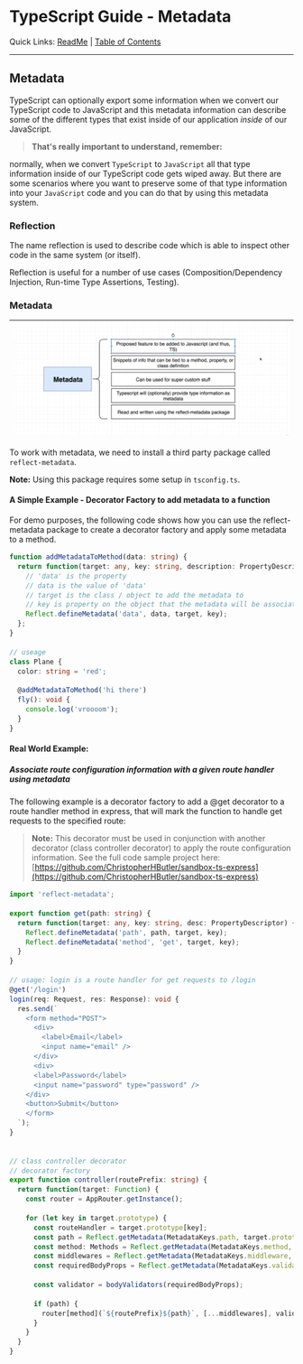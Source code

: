 # TypeScript Guide - Metadata
Quick Links: [ReadMe](../README.md) | [Table of Contents](00-index.md)

---

## Metadata

TypeScript can optionally export some information when we convert our TypeScript code to JavaScript and this metadata information can describe some of the different types that exist inside of our application _inside_ of our JavaScript.

>**That's really important to understand, remember:**

normally, when we convert `TypeScript` to `JavaScript` all that type information inside of our TypeScript code gets wiped away. But there are some scenarios where you want to preserve some of that type information into your `JavaScript` code and you can do that by using this metadata system.

### Reflection

The name reflection is used to describe code which is able to inspect other code in the same system (or itself).

Reflection is useful for a number of use cases (Composition/Dependency Injection, Run-time Type Assertions, Testing).

### Metadata

|![](./screenshots/23-metadata.png)
|--

To work with metadata, we need to install a third party package called `reflect-metadata`.

**Note:** Using this package requires some setup in `tsconfig.ts`.

#### A Simple Example - Decorator Factory to add metadata to a function

For demo purposes, the following code shows how you can use the reflect-metadata package to create a decorator factory and apply some metadata to a method.

```ts
function addMetadataToMethod(data: string) {
  return function(target: any, key: string, description: PropertyDescriptor) {
    // 'data' is the property
    // data is the value of 'data'
    // target is the class / object to add the metadata to
    // key is property on the object that the metadata will be associated with.
    Reflect.defineMetadata('data', data, target, key);
  };
}

// useage
class Plane {
  color: string = 'red';

  @addMetadataToMethod('hi there')
  fly(): void {
    console.log('vroooom');
  }
}
```

#### Real World Example:
##### Associate route configuration information with a given route handler using metadata

The following example is a decorator factory to add a @get decorator to a route handler method in express, that will mark the function to handle get requests to the specified route:

>**Note:** This decorator must be used in conjunction with another decorator (class controller decorator) to apply the route configuration information. See the full code sample project here: [https://github.com/ChristopherHButler/sandbox-ts-express](https://github.com/ChristopherHButler/sandbox-ts-express)


```ts
import 'reflect-metadata';

export function get(path: string) {
  return function(target: any, key: string, desc: PropertyDescriptor) {
    Reflect.defineMetadata('path', path, target, key);
    Reflect.defineMetadata('method', 'get', target, key);
  }
}

// usage: login is a route handler for get requests to /login
@get('/login')
login(req: Request, res: Response): void {
  res.send(`
    <form method="POST">
      <div>
        <label>Email</label>
        <input name="email" />
      </div>
      <div>
      <label>Password</label>
      <input name="password" type="password" />
    </div>
    <button>Submit</button>
    </form>
  `);
}


// class controller decorator
// decorator factory
export function controller(routePrefix: string) {
  return function(target: Function) {
    const router = AppRouter.getInstance();

    for (let key in target.prototype) {
      const routeHandler = target.prototype[key];
      const path = Reflect.getMetadata(MetadataKeys.path, target.prototype, key);
      const method: Methods = Reflect.getMetadata(MetadataKeys.method, target.prototype, key);
      const middlewares = Reflect.getMetadata(MetadataKeys.middleware, target.prototype, key) || [];
      const requiredBodyProps = Reflect.getMetadata(MetadataKeys.validator, target.prototype, key) || [];

      const validator = bodyValidators(requiredBodyProps);

      if (path) {
        router[method](`${routePrefix}${path}`, [...middlewares], validator, routeHandler);
      }
    }
  }
}
```